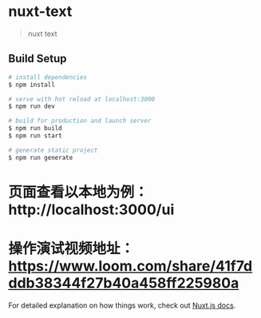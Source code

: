 # nuxt-text

> nuxt text

## Build Setup

``` bash
# install dependencies
$ npm install

# serve with hot reload at localhost:3000
$ npm run dev

# build for production and launch server
$ npm run build
$ npm run start

# generate static project
$ npm run generate
```

# 页面查看以本地为例：http://localhost:3000/ui

# 操作演试视频地址：https://www.loom.com/share/41f7dddb38344f27b40a458ff225980a

For detailed explanation on how things work, check out [Nuxt.js docs](https://nuxtjs.org).
